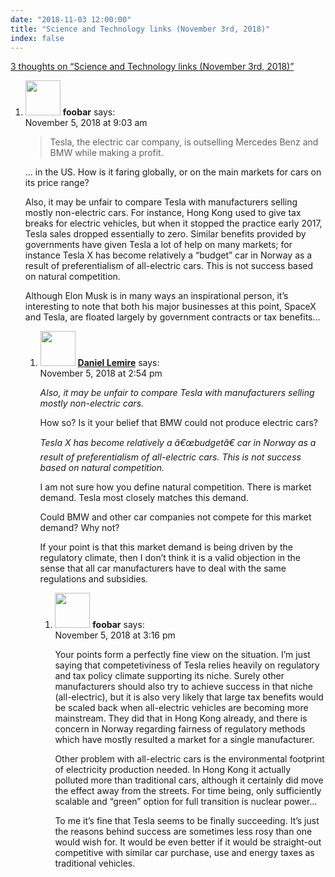 ```yaml
---
date: "2018-11-03 12:00:00"
title: "Science and Technology links (November 3rd, 2018)"
index: false
---
```


[3 thoughts on &ldquo;Science and Technology links (November 3rd, 2018)&rdquo;](/lemire/blog/2018/11-03-science-and-technology-links-november-3rd-2018)

<ol class="comment-list">
<li id="comment-362426" class="comment even thread-even depth-1 parent">
<div class="comment-author vcard">
<img alt src="https://secure.gravatar.com/avatar/9104ef5e4f029338cf8df36de3ad23d4?s=56&#038;d=mm&#038;r=g" srcset="https://secure.gravatar.com/avatar/9104ef5e4f029338cf8df36de3ad23d4?s=112&#038;d=mm&#038;r=g 2x" class="avatar avatar-56 photo" height="56" width="56" decoding="async" /> <b class="fn">foobar</b> <span class="says">says:</span> </div>
<div class="comment-metadata"><time datetime="2018-11-05T09:03:30+00:00">November 5, 2018 at 9:03 am</time></a> </div>
<div class="comment-content">
<blockquote><p>
Tesla, the electric car company, is outselling Mercedes Benz and BMW while making a profit.
</p></blockquote>
<p>&#8230; in the US. How is it faring globally, or on the main markets for cars on its price range?</p>
<p>Also, it may be unfair to compare Tesla with manufacturers selling mostly non-electric cars. For instance, Hong Kong used to give tax breaks for electric vehicles, but when it stopped the practice early 2017, Tesla sales dropped essentially to zero. Similar benefits provided by governments have given Tesla a lot of help on many markets; for instance Tesla X has become relatively a &ldquo;budget&rdquo; car in Norway as a result of preferentialism of all-electric cars. This is not success based on natural competition.</p>
<p>Although Elon Musk is in many ways an inspirational person, it&rsquo;s interesting to note that both his major businesses at this point, SpaceX and Tesla, are floated largely by government contracts or tax benefits&#8230;</p>
</div>
<ol class="children">
<li id="comment-362475" class="comment byuser comment-author-lemire bypostauthor odd alt depth-2 parent">
<div class="comment-author vcard">
<img alt src="https://secure.gravatar.com/avatar/2ca999bef9535950f5b84281a4dab006?s=56&#038;d=mm&#038;r=g" srcset="https://secure.gravatar.com/avatar/2ca999bef9535950f5b84281a4dab006?s=112&#038;d=mm&#038;r=g 2x" class="avatar avatar-56 photo" height="56" width="56" decoding="async" /> <b class="fn"><a href="https://lemire.me/en/" class="url" rel="ugc">Daniel Lemire</a></b> <span class="says">says:</span> </div>
<div class="comment-metadata"><time datetime="2018-11-05T14:54:42+00:00">November 5, 2018 at 2:54 pm</time></a> </div>
<div class="comment-content">
<p><em>Also, it may be unfair to compare Tesla with manufacturers selling mostly non-electric cars.</em></p>
<p>How so? Is it your belief that BMW could not produce electric cars?</p>
<p><em>Tesla X has become relatively a â€œbudgetâ€ car in Norway as a result of preferentialism of all-electric cars. This is not success based on natural competition.</em></p>
<p>I am not sure how you define natural competition. There is market demand. Tesla most closely matches this demand.</p>
<p>Could BMW and other car companies not compete for this market demand? Why not?</p>
<p>If your point is that this market demand is being driven by the regulatory climate, then I don&rsquo;t think it is a valid objection in the sense that all car manufacturers have to deal with the same regulations and subsidies.</p>
</div>
<ol class="children">
<li id="comment-362482" class="comment even depth-3">
<div class="comment-author vcard">
<img alt src="https://secure.gravatar.com/avatar/9104ef5e4f029338cf8df36de3ad23d4?s=56&#038;d=mm&#038;r=g" srcset="https://secure.gravatar.com/avatar/9104ef5e4f029338cf8df36de3ad23d4?s=112&#038;d=mm&#038;r=g 2x" class="avatar avatar-56 photo" height="56" width="56" loading="lazy" decoding="async" /> <b class="fn">foobar</b> <span class="says">says:</span> </div>
<div class="comment-metadata"><time datetime="2018-11-05T15:16:46+00:00">November 5, 2018 at 3:16 pm</time></a> </div>
<div class="comment-content">
<p>Your points form a perfectly fine view on the situation. I&rsquo;m just saying that competetiviness of Tesla relies heavily on regulatory and tax policy climate supporting its niche. Surely other manufacturers should also try to achieve success in that niche (all-electric), but it is also very likely that large tax benefits would be scaled back when all-electric vehicles are becoming more mainstream. They did that in Hong Kong already, and there is concern in Norway regarding fairness of regulatory methods which have mostly resulted a market for a single manufacturer.</p>
<p>Other problem with all-electric cars is the environmental footprint of electricity production needed. In Hong Kong it actually polluted more than traditional cars, although it certainly did move the effect away from the streets. For time being, only sufficiently scalable and &ldquo;green&rdquo; option for full transition is nuclear power&#8230;</p>
<p>To me it&rsquo;s fine that Tesla seems to be finally succeeding. It&rsquo;s just the reasons behind success are sometimes less rosy than one would wish for. It would be even better if it would be straight-out competitive with similar car purchase, use and energy taxes as traditional vehicles.</p>
</div>
</li>
</ol>
</li>
</ol>
</li>
</ol>
